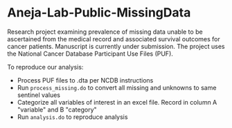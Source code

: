 # Aneja-Lab-Public-MissingData

Research project examining prevalence of missing data unable to be ascertained from the medical record and associated survival outcomes for cancer patients. Manuscript is currently under submission. The project uses the National Cancer Database Participant Use Files (PUF).

To reproduce our analysis:
- Process PUF files to .dta per NCDB instructions
- Run `process_missing.do` to convert all missing and unknowns to same sentinel values
- Categorize all variables of interest in an excel file. Record in column A "variable" and B "category"
- Run `analysis.do` to reproduce analysis
